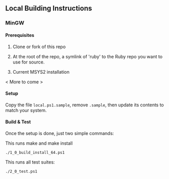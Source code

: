 ## Local Building Instructions

### MinGW

#### Prerequisites

1. Clone or fork of this repo

2. At the root of the repo, a symlink of 'ruby' to the Ruby repo you want to use for source.

3. Current MSYS2 installation

< More to come >

#### Setup

Copy the file `local.ps1.sample`, remove `.sample`, then update its contents to match your system.

#### Build & Test

Once the setup is done, just two simple commands:

This runs make and make install
```
./1_0_build_install_64.ps1
```

This runs all test suites:
```
./2_0_test.ps1
```
